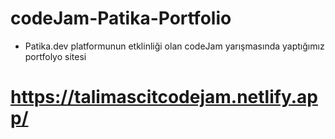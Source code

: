 # codeJam-Patika-Portfolio
- Patika.dev platformunun etklinliği olan codeJam yarışmasında yaptığımız portfolyo sitesi
# https://talimascitcodejam.netlify.app/
